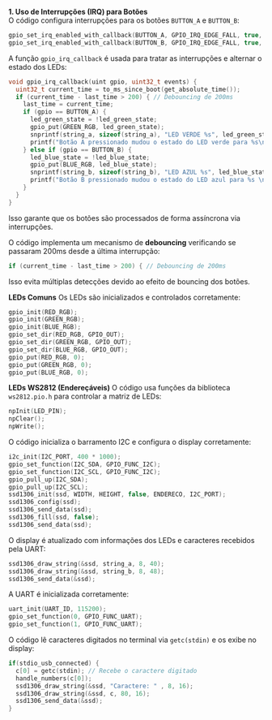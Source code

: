 

__1. Uso de Interrupções (IRQ) para Botões__ <br>
O código configura interrupções para os botões `BUTTON_A` e `BUTTON_B`:  

```c
gpio_set_irq_enabled_with_callback(BUTTON_A, GPIO_IRQ_EDGE_FALL, true, &gpio_irq_callback);
gpio_set_irq_enabled_with_callback(BUTTON_B, GPIO_IRQ_EDGE_FALL, true, &gpio_irq_callback);
```

A função `gpio_irq_callback` é usada para tratar as interrupções e alternar o estado dos LEDs:  

```c
void gpio_irq_callback(uint gpio, uint32_t events) {
  uint32_t current_time = to_ms_since_boot(get_absolute_time());
  if (current_time - last_time > 200) { // Debouncing de 200ms
    last_time = current_time;
    if (gpio == BUTTON_A) {
      led_green_state = !led_green_state;
      gpio_put(GREEN_RGB, led_green_state);
      snprintf(string_a, sizeof(string_a), "LED VERDE %s", led_green_state ? "1" : "0");
      printf("Botão A pressionado mudou o estado do LED verde para %s\n", led_green_state ? "1" : "0");
    } else if (gpio == BUTTON_B) {
      led_blue_state = !led_blue_state;
      gpio_put(BLUE_RGB, led_blue_state);
      snprintf(string_b, sizeof(string_b), "LED AZUL %s", led_blue_state ? "1" : "0");
      printf("Botão B pressionado mudou o estado do LED azul para %s \n", led_blue_state ? "1" : "0");
    }
  }
}
```

Isso garante que os botões são processados de forma assíncrona via interrupções.


O código implementa um mecanismo de __debouncing__ verificando se passaram 200ms desde a última interrupção:  

```c
if (current_time - last_time > 200) { // Debouncing de 200ms
```

Isso evita múltiplas detecções devido ao efeito de bouncing dos botões.

 

__LEDs Comuns__
Os LEDs são inicializados e controlados corretamente:  

```c
gpio_init(RED_RGB);
gpio_init(GREEN_RGB);
gpio_init(BLUE_RGB);
gpio_set_dir(RED_RGB, GPIO_OUT);
gpio_set_dir(GREEN_RGB, GPIO_OUT);
gpio_set_dir(BLUE_RGB, GPIO_OUT);
gpio_put(RED_RGB, 0);
gpio_put(GREEN_RGB, 0);
gpio_put(BLUE_RGB, 0);
```



__LEDs WS2812 (Endereçáveis)__
O código usa funções da biblioteca `ws2812.pio.h` para controlar a matriz de LEDs:  

```c
npInit(LED_PIN);
npClear();
npWrite();
```



O código inicializa o barramento I2C e configura o display corretamente:  

```c
i2c_init(I2C_PORT, 400 * 1000);
gpio_set_function(I2C_SDA, GPIO_FUNC_I2C);
gpio_set_function(I2C_SCL, GPIO_FUNC_I2C);
gpio_pull_up(I2C_SDA);
gpio_pull_up(I2C_SCL);
ssd1306_init(ssd, WIDTH, HEIGHT, false, ENDERECO, I2C_PORT);
ssd1306_config(ssd);
ssd1306_send_data(ssd);
ssd1306_fill(ssd, false);
ssd1306_send_data(ssd);
```

O display é atualizado com informações dos LEDs e caracteres recebidos pela UART:  

```c
ssd1306_draw_string(&ssd, string_a, 8, 40);
ssd1306_draw_string(&ssd, string_b, 8, 48);
ssd1306_send_data(&ssd);
```


A UART é inicializada corretamente:  

```c
uart_init(UART_ID, 115200);
gpio_set_function(0, GPIO_FUNC_UART);
gpio_set_function(1, GPIO_FUNC_UART);
```

O código lê caracteres digitados no terminal via `getc(stdin)` e os exibe no display:

```c
if(stdio_usb_connected) {
  c[0] = getc(stdin); // Recebe o caractere digitado
  handle_numbers(c[0]);
  ssd1306_draw_string(&ssd, "Caractere: " , 8, 16);
  ssd1306_draw_string(&ssd, c, 80, 16);
  ssd1306_send_data(&ssd);
}
